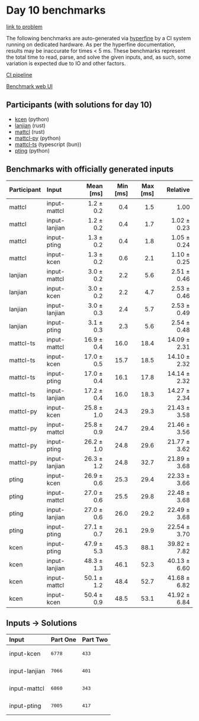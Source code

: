 # Day 10 benchmarks

[link to problem](https://adventofcode.com/2023/day/10)

The following benchmarks are auto-generated via
[hyperfine](https://github.com/sharkdp/hyperfine) by a CI system running on
dedicated hardware. As per the hyperfine documentation, results may be
inaccurate for times < 5 ms. These benchmarks represent the total time to read,
parse, and solve the given inputs, and, as such, some variation is expected due
to IO and other factors.

[CI pipeline](http://ci.papercode.net:8080/teams/main/pipelines/aoc2023)

[Benchmark web UI](https://aoc.ancalagon.black)


## Participants (with solutions for day 10)

- [kcen](https://github.com/kcen/aoc2023) (python)
- [lanjian](https://github.com/lanjian/aoc-2023) (rust)
- [mattcl](https://github.com/mattcl/aoc2023) (rust)
- [mattcl-py](https://github.com/mattcl/aoc2023-py) (python)
- [mattcl-ts](https://github.com/mattcl/aoc2023-js) (typescript (bun))
- [pting](https://github.com/pting/aoc2023) (python)


## Benchmarks with officially generated inputs

| Participant | Input | Mean [ms] | Min [ms] | Max [ms] | Relative |
|:---|:---|---:|---:|---:|---:|
| mattcl | input-mattcl | 1.2 ± 0.2 | 0.4 | 1.5 | 1.00 |
| mattcl | input-lanjian | 1.2 ± 0.2 | 0.4 | 1.7 | 1.02 ± 0.23 |
| mattcl | input-pting | 1.3 ± 0.2 | 0.4 | 1.8 | 1.05 ± 0.24 |
| mattcl | input-kcen | 1.3 ± 0.2 | 0.6 | 2.1 | 1.10 ± 0.25 |
| lanjian | input-mattcl | 3.0 ± 0.2 | 2.2 | 5.6 | 2.51 ± 0.46 |
| lanjian | input-kcen | 3.0 ± 0.2 | 2.2 | 4.7 | 2.53 ± 0.46 |
| lanjian | input-lanjian | 3.0 ± 0.3 | 2.4 | 5.7 | 2.53 ± 0.49 |
| lanjian | input-pting | 3.1 ± 0.3 | 2.3 | 5.6 | 2.54 ± 0.48 |
| mattcl-ts | input-mattcl | 16.9 ± 0.4 | 16.0 | 18.4 | 14.09 ± 2.31 |
| mattcl-ts | input-kcen | 17.0 ± 0.5 | 15.7 | 18.5 | 14.10 ± 2.32 |
| mattcl-ts | input-pting | 17.0 ± 0.4 | 16.1 | 17.8 | 14.14 ± 2.32 |
| mattcl-ts | input-lanjian | 17.2 ± 0.4 | 16.0 | 18.3 | 14.27 ± 2.34 |
| mattcl-py | input-kcen | 25.8 ± 1.0 | 24.3 | 29.3 | 21.43 ± 3.58 |
| mattcl-py | input-mattcl | 25.8 ± 0.9 | 24.7 | 29.4 | 21.46 ± 3.56 |
| mattcl-py | input-pting | 26.2 ± 1.0 | 24.8 | 29.6 | 21.77 ± 3.62 |
| mattcl-py | input-lanjian | 26.3 ± 1.2 | 24.8 | 32.7 | 21.89 ± 3.68 |
| pting | input-kcen | 26.9 ± 0.6 | 25.3 | 29.4 | 22.33 ± 3.66 |
| pting | input-mattcl | 27.0 ± 0.6 | 25.5 | 29.8 | 22.48 ± 3.68 |
| pting | input-lanjian | 27.0 ± 0.6 | 26.0 | 29.2 | 22.49 ± 3.68 |
| pting | input-pting | 27.1 ± 0.7 | 26.1 | 29.9 | 22.54 ± 3.70 |
| kcen | input-pting | 47.9 ± 5.3 | 45.3 | 88.1 | 39.82 ± 7.82 |
| kcen | input-lanjian | 48.3 ± 1.3 | 46.1 | 52.3 | 40.13 ± 6.60 |
| kcen | input-mattcl | 50.1 ± 1.2 | 48.4 | 52.7 | 41.68 ± 6.82 |
| kcen | input-kcen | 50.4 ± 0.9 | 48.5 | 53.1 | 41.92 ± 6.84 |


## Inputs -> Solutions

| Input | Part One | Part Two |
|:---|:---|:---|
|input-kcen|<pre>6778</pre>|<pre>433</pre>|
|input-lanjian|<pre>7066</pre>|<pre>401</pre>|
|input-mattcl|<pre>6860</pre>|<pre>343</pre>|
|input-pting|<pre>7005</pre>|<pre>417</pre>|